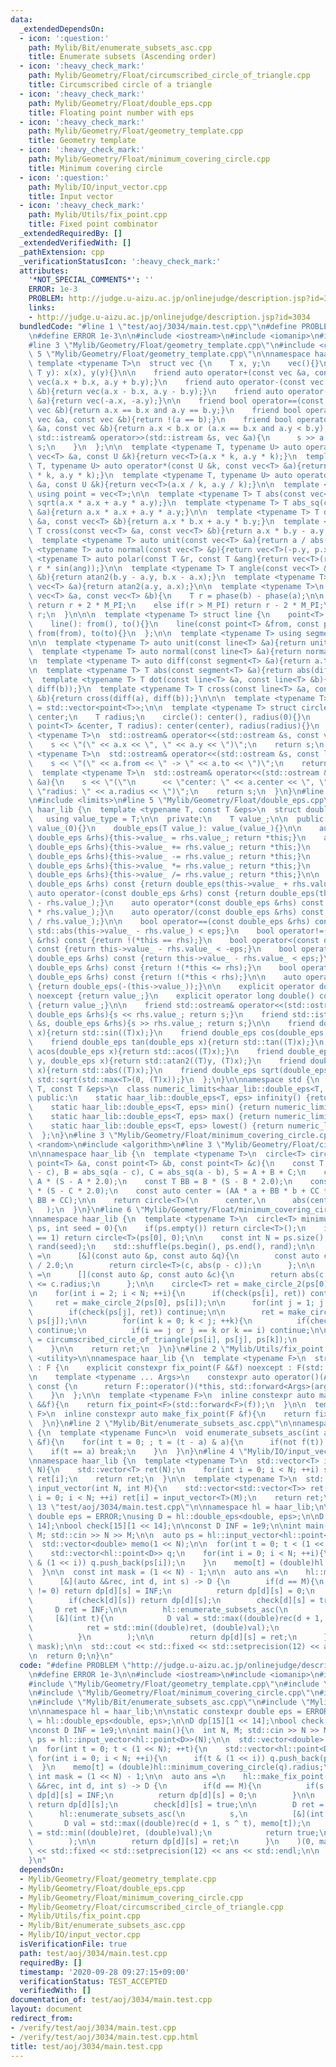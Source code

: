 ```yaml
---
data:
  _extendedDependsOn:
  - icon: ':question:'
    path: Mylib/Bit/enumerate_subsets_asc.cpp
    title: Enumerate subsets (Ascending order)
  - icon: ':heavy_check_mark:'
    path: Mylib/Geometry/Float/circumscribed_circle_of_triangle.cpp
    title: Circumscribed circle of a triangle
  - icon: ':heavy_check_mark:'
    path: Mylib/Geometry/Float/double_eps.cpp
    title: Floating point number with eps
  - icon: ':heavy_check_mark:'
    path: Mylib/Geometry/Float/geometry_template.cpp
    title: Geometry template
  - icon: ':heavy_check_mark:'
    path: Mylib/Geometry/Float/minimum_covering_circle.cpp
    title: Minimum covering circle
  - icon: ':question:'
    path: Mylib/IO/input_vector.cpp
    title: Input vector
  - icon: ':heavy_check_mark:'
    path: Mylib/Utils/fix_point.cpp
    title: Fixed point combinator
  _extendedRequiredBy: []
  _extendedVerifiedWith: []
  _pathExtension: cpp
  _verificationStatusIcon: ':heavy_check_mark:'
  attributes:
    '*NOT_SPECIAL_COMMENTS*': ''
    ERROR: 1e-3
    PROBLEM: http://judge.u-aizu.ac.jp/onlinejudge/description.jsp?id=3034
    links:
    - http://judge.u-aizu.ac.jp/onlinejudge/description.jsp?id=3034
  bundledCode: "#line 1 \"test/aoj/3034/main.test.cpp\"\n#define PROBLEM \"http://judge.u-aizu.ac.jp/onlinejudge/description.jsp?id=3034\"\
    \n#define ERROR 1e-3\n\n#include <iostream>\n#include <iomanip>\n#include <vector>\n\
    #line 3 \"Mylib/Geometry/Float/geometry_template.cpp\"\n#include <cmath>\n#line\
    \ 5 \"Mylib/Geometry/Float/geometry_template.cpp\"\n\nnamespace haar_lib {\n \
    \ template <typename T>\n  struct vec {\n    T x, y;\n    vec(){}\n    vec(T x,\
    \ T y): x(x), y(y){}\n\n    friend auto operator+(const vec &a, const vec &b){return\
    \ vec(a.x + b.x, a.y + b.y);}\n    friend auto operator-(const vec &a, const vec\
    \ &b){return vec(a.x - b.x, a.y - b.y);}\n    friend auto operator-(const vec\
    \ &a){return vec(-a.x, -a.y);}\n\n    friend bool operator==(const vec &a, const\
    \ vec &b){return a.x == b.x and a.y == b.y;}\n    friend bool operator!=(const\
    \ vec &a, const vec &b){return !(a == b);}\n    friend bool operator<(const vec\
    \ &a, const vec &b){return a.x < b.x or (a.x == b.x and a.y < b.y);}\n\n    friend\
    \ std::istream& operator>>(std::istream &s, vec &a){\n      s >> a.x >> a.y; return\
    \ s;\n    }\n  };\n\n  template <typename T, typename U> auto operator*(const\
    \ vec<T> &a, const U &k){return vec<T>(a.x * k, a.y * k);}\n  template <typename\
    \ T, typename U> auto operator*(const U &k, const vec<T> &a){return vec<T>(a.x\
    \ * k, a.y * k);}\n  template <typename T, typename U> auto operator/(const vec<T>\
    \ &a, const U &k){return vec<T>(a.x / k, a.y / k);}\n\n  template <typename T>\
    \ using point = vec<T>;\n\n  template <typename T> T abs(const vec<T> &a){return\
    \ sqrt(a.x * a.x + a.y * a.y);}\n  template <typename T> T abs_sq(const vec<T>\
    \ &a){return a.x * a.x + a.y * a.y;}\n\n  template <typename T> T dot(const vec<T>\
    \ &a, const vec<T> &b){return a.x * b.x + a.y * b.y;}\n  template <typename T>\
    \ T cross(const vec<T> &a, const vec<T> &b){return a.x * b.y - a.y * b.x;}\n\n\
    \  template <typename T> auto unit(const vec<T> &a){return a / abs(a);}\n  template\
    \ <typename T> auto normal(const vec<T> &p){return vec<T>(-p.y, p.x);}\n\n  template\
    \ <typename T> auto polar(const T &r, const T &ang){return vec<T>(r * cos(ang),\
    \ r * sin(ang));}\n\n  template <typename T> T angle(const vec<T> &a, const vec<T>\
    \ &b){return atan2(b.y - a.y, b.x - a.x);}\n  template <typename T> T phase(const\
    \ vec<T> &a){return atan2(a.y, a.x);}\n\n  template <typename T>\n  T angle_diff(const\
    \ vec<T> &a, const vec<T> &b){\n    T r = phase(b) - phase(a);\n\n    if(r < -M_PI)\
    \ return r + 2 * M_PI;\n    else if(r > M_PI) return r - 2 * M_PI;\n    return\
    \ r;\n  }\n\n\n  template <typename T> struct line {\n    point<T> from, to;\n\
    \    line(): from(), to(){}\n    line(const point<T> &from, const point<T> &to):\
    \ from(from), to(to){}\n  };\n\n  template <typename T> using segment = line<T>;\n\
    \n\n  template <typename T> auto unit(const line<T> &a){return unit(a.to - a.from);}\n\
    \  template <typename T> auto normal(const line<T> &a){return normal(a.to - a.from);}\n\
    \n  template <typename T> auto diff(const segment<T> &a){return a.to - a.from;}\n\
    \n  template <typename T> T abs(const segment<T> &a){return abs(diff(a));}\n\n\
    \  template <typename T> T dot(const line<T> &a, const line<T> &b){return dot(diff(a),\
    \ diff(b));}\n  template <typename T> T cross(const line<T> &a, const line<T>\
    \ &b){return cross(diff(a), diff(b));}\n\n\n  template <typename T> using polygon\
    \ = std::vector<point<T>>;\n\n  template <typename T> struct circle {\n    point<T>\
    \ center;\n    T radius;\n    circle(): center(), radius(0){}\n    circle(const\
    \ point<T> &center, T radius): center(center), radius(radius){}\n  };\n\n  template\
    \ <typename T>\n  std::ostream& operator<<(std::ostream &s, const vec<T> &a){\n\
    \    s << \"(\" << a.x << \", \" << a.y << \")\";\n    return s;\n  }\n\n  template\
    \ <typename T>\n  std::ostream& operator<<(std::ostream &s, const line<T> &a){\n\
    \    s << \"(\" << a.from << \" -> \" << a.to << \")\";\n    return s;\n  }\n\n\
    \  template <typename T>\n  std::ostream& operator<<(std::ostream &s, const circle<T>\
    \ &a){\n    s << \"(\"\n      << \"center: \" << a.center << \", \"\n      <<\
    \ \"radius: \" << a.radius << \")\";\n    return s;\n  }\n}\n#line 3 \"Mylib/Geometry/Float/double_eps.cpp\"\
    \n#include <limits>\n#line 5 \"Mylib/Geometry/Float/double_eps.cpp\"\n\nnamespace\
    \ haar_lib {\n  template <typename T, const T &eps>\n  struct double_eps {\n \
    \   using value_type = T;\n\n  private:\n    T value_;\n\n  public:\n    double_eps():\
    \ value_(0){}\n    double_eps(T value_): value_(value_){}\n\n    auto& operator=(const\
    \ double_eps &rhs){this->value_ = rhs.value_; return *this;}\n    auto& operator+=(const\
    \ double_eps &rhs){this->value_ += rhs.value_; return *this;}\n    auto& operator-=(const\
    \ double_eps &rhs){this->value_ -= rhs.value_; return *this;}\n    auto& operator*=(const\
    \ double_eps &rhs){this->value_ *= rhs.value_; return *this;}\n    auto& operator/=(const\
    \ double_eps &rhs){this->value_ /= rhs.value_; return *this;}\n\n    auto operator+(const\
    \ double_eps &rhs) const {return double_eps(this->value_ + rhs.value_);}\n   \
    \ auto operator-(const double_eps &rhs) const {return double_eps(this->value_\
    \ - rhs.value_);}\n    auto operator*(const double_eps &rhs) const {return double_eps(this->value_\
    \ * rhs.value_);}\n    auto operator/(const double_eps &rhs) const {return double_eps(this->value_\
    \ / rhs.value_);}\n\n    bool operator==(const double_eps &rhs) const {return\
    \ std::abs(this->value_ - rhs.value_) < eps;}\n    bool operator!=(const double_eps\
    \ &rhs) const {return !(*this == rhs);}\n    bool operator<(const double_eps &rhs)\
    \ const {return this->value_ - rhs.value_ < -eps;}\n    bool operator<=(const\
    \ double_eps &rhs) const {return this->value_ - rhs.value_ < eps;}\n    bool operator>(const\
    \ double_eps &rhs) const {return !(*this <= rhs);}\n    bool operator>=(const\
    \ double_eps &rhs) const {return !(*this < rhs);}\n\n    auto operator-() const\
    \ {return double_eps(-(this->value_));}\n\n    explicit operator double() const\
    \ noexcept {return value_;}\n    explicit operator long double() const noexcept\
    \ {return value_;}\n\n    friend std::ostream& operator<<(std::ostream &s, const\
    \ double_eps &rhs){s << rhs.value_; return s;}\n    friend std::istream& operator>>(std::istream\
    \ &s, double_eps &rhs){s >> rhs.value_; return s;}\n\n    friend double_eps sin(double_eps\
    \ x){return std::sin((T)x);}\n    friend double_eps cos(double_eps x){return std::cos((T)x);}\n\
    \    friend double_eps tan(double_eps x){return std::tan((T)x);}\n    friend double_eps\
    \ acos(double_eps x){return std::acos((T)x);}\n    friend double_eps atan2(double_eps\
    \ y, double_eps x){return std::atan2((T)y, (T)x);}\n    friend double_eps abs(double_eps\
    \ x){return std::abs((T)x);}\n    friend double_eps sqrt(double_eps x){return\
    \ std::sqrt(std::max<T>(0, (T)x));}\n  };\n}\n\nnamespace std {\n  template <typename\
    \ T, const T &eps>\n  class numeric_limits<haar_lib::double_eps<T, eps>> {\n \
    \ public:\n    static haar_lib::double_eps<T, eps> infinity() {return numeric_limits<T>::infinity();}\n\
    \    static haar_lib::double_eps<T, eps> min() {return numeric_limits<T>::min();}\n\
    \    static haar_lib::double_eps<T, eps> max() {return numeric_limits<T>::max();}\n\
    \    static haar_lib::double_eps<T, eps> lowest() {return numeric_limits<T>::lowest();}\n\
    \  };\n}\n#line 3 \"Mylib/Geometry/Float/minimum_covering_circle.cpp\"\n#include\
    \ <random>\n#include <algorithm>\n#line 3 \"Mylib/Geometry/Float/circumscribed_circle_of_triangle.cpp\"\
    \n\nnamespace haar_lib {\n  template <typename T>\n  circle<T> circumscribed_circle_of_triangle(const\
    \ point<T> &a, const point<T> &b, const point<T> &c){\n    const T A = abs_sq(b\
    \ - c), B = abs_sq(a - c), C = abs_sq(a - b), S = A + B + C;\n    const T AA =\
    \ A * (S - A * 2.0);\n    const T BB = B * (S - B * 2.0);\n    const T CC = C\
    \ * (S - C * 2.0);\n    const auto center = (AA * a + BB * b + CC * c) / (AA +\
    \ BB + CC);\n\n    return circle<T>(\n      center,\n      abs(center - a)\n \
    \   );\n  }\n}\n#line 6 \"Mylib/Geometry/Float/minimum_covering_circle.cpp\"\n\
    \nnamespace haar_lib {\n  template <typename T>\n  circle<T> minimum_covering_circle(std::vector<point<T>>\
    \ ps, int seed = 0){\n    if(ps.empty()) return circle<T>();\n    if(ps.size()\
    \ == 1) return circle<T>(ps[0], 0);\n\n    const int N = ps.size();\n\n    std::mt19937\
    \ rand(seed);\n    std::shuffle(ps.begin(), ps.end(), rand);\n\n    auto make_circle_2\
    \ =\n      [&](const auto &p, const auto &q){\n        const auto c = (p + q)\
    \ / 2.0;\n        return circle<T>(c, abs(p - c));\n      };\n\n    auto check\
    \ =\n      [](const auto &p, const auto &c){\n        return abs(c.center - p)\
    \ <= c.radius;\n      };\n\n    circle<T> ret = make_circle_2(ps[0], ps[1]);\n\
    \n    for(int i = 2; i < N; ++i){\n      if(check(ps[i], ret)) continue;\n\n \
    \     ret = make_circle_2(ps[0], ps[i]);\n\n      for(int j = 1; j < i; ++j){\n\
    \        if(check(ps[j], ret)) continue;\n\n        ret = make_circle_2(ps[i],\
    \ ps[j]);\n\n        for(int k = 0; k < j; ++k){\n          if(check(ps[k], ret))\
    \ continue;\n          if(i == j or j == k or k == i) continue;\n\n          ret\
    \ = circumscribed_circle_of_triangle(ps[i], ps[j], ps[k]);\n        }\n      }\n\
    \    }\n\n    return ret;\n  }\n}\n#line 2 \"Mylib/Utils/fix_point.cpp\"\n#include\
    \ <utility>\n\nnamespace haar_lib {\n  template <typename F>\n  struct fix_point\
    \ : F {\n    explicit constexpr fix_point(F &&f) noexcept : F(std::forward<F>(f)){}\n\
    \n    template <typename ... Args>\n    constexpr auto operator()(Args &&... args)\
    \ const {\n      return F::operator()(*this, std::forward<Args>(args) ...);\n\
    \    }\n  };\n\n  template <typename F>\n  inline constexpr auto make_fix_point(F\
    \ &&f){\n    return fix_point<F>(std::forward<F>(f));\n  }\n\n  template <typename\
    \ F>\n  inline constexpr auto make_fix_point(F &f){\n    return fix_point<F>(std::forward<F>(f));\n\
    \  }\n}\n#line 2 \"Mylib/Bit/enumerate_subsets_asc.cpp\"\n\nnamespace haar_lib\
    \ {\n  template <typename Func>\n  void enumerate_subsets_asc(int a, const Func\
    \ &f){\n    for(int t = 0; ; t = (t - a) & a){\n      if(not f(t)) break;\n  \
    \    if(t == a) break;\n    }\n  }\n}\n#line 4 \"Mylib/IO/input_vector.cpp\"\n\
    \nnamespace haar_lib {\n  template <typename T>\n  std::vector<T> input_vector(int\
    \ N){\n    std::vector<T> ret(N);\n    for(int i = 0; i < N; ++i) std::cin >>\
    \ ret[i];\n    return ret;\n  }\n\n  template <typename T>\n  std::vector<std::vector<T>>\
    \ input_vector(int N, int M){\n    std::vector<std::vector<T>> ret(N);\n    for(int\
    \ i = 0; i < N; ++i) ret[i] = input_vector<T>(M);\n    return ret;\n  }\n}\n#line\
    \ 13 \"test/aoj/3034/main.test.cpp\"\n\nnamespace hl = haar_lib;\n\nstatic constexpr\
    \ double eps = ERROR;\nusing D = hl::double_eps<double, eps>;\n\nD dp[15][1 <<\
    \ 14];\nbool check[15][1 << 14];\n\nconst D INF = 1e9;\n\nint main(){\n  int N,\
    \ M; std::cin >> N >> M;\n\n  auto ps = hl::input_vector<hl::point<D>>(N);\n\n\
    \  std::vector<double> memo(1 << N);\n\n  for(int t = 0; t < (1 << N); ++t){\n\
    \    std::vector<hl::point<D>> q;\n    for(int i = 0; i < N; ++i){\n      if(t\
    \ & (1 << i)) q.push_back(ps[i]);\n    }\n    memo[t] = (double)hl::minimum_covering_circle(q).radius;\n\
    \  }\n\n  const int mask = (1 << N) - 1;\n\n  auto ans =\n    hl::make_fix_point(\n\
    \      [&](auto &&rec, int d, int s) -> D {\n        if(d == M){\n          if(s\
    \ != 0) return dp[d][s] = INF;\n          return dp[d][s] = 0;\n        }\n\n\
    \        if(check[d][s]) return dp[d][s];\n        check[d][s] = true;\n\n   \
    \     D ret = INF;\n\n        hl::enumerate_subsets_asc(\n          s,\n     \
    \     [&](int t){\n            D val = std::max((double)rec(d + 1, s ^ t), memo[t]);\n\
    \            ret = std::min((double)ret, (double)val);\n            return true;\n\
    \          }\n        );\n\n        return dp[d][s] = ret;\n      }\n    )(0,\
    \ mask);\n\n  std::cout << std::fixed << std::setprecision(12) << ans << std::endl;\n\
    \n  return 0;\n}\n"
  code: "#define PROBLEM \"http://judge.u-aizu.ac.jp/onlinejudge/description.jsp?id=3034\"\
    \n#define ERROR 1e-3\n\n#include <iostream>\n#include <iomanip>\n#include <vector>\n\
    #include \"Mylib/Geometry/Float/geometry_template.cpp\"\n#include \"Mylib/Geometry/Float/double_eps.cpp\"\
    \n#include \"Mylib/Geometry/Float/minimum_covering_circle.cpp\"\n#include \"Mylib/Utils/fix_point.cpp\"\
    \n#include \"Mylib/Bit/enumerate_subsets_asc.cpp\"\n#include \"Mylib/IO/input_vector.cpp\"\
    \n\nnamespace hl = haar_lib;\n\nstatic constexpr double eps = ERROR;\nusing D\
    \ = hl::double_eps<double, eps>;\n\nD dp[15][1 << 14];\nbool check[15][1 << 14];\n\
    \nconst D INF = 1e9;\n\nint main(){\n  int N, M; std::cin >> N >> M;\n\n  auto\
    \ ps = hl::input_vector<hl::point<D>>(N);\n\n  std::vector<double> memo(1 << N);\n\
    \n  for(int t = 0; t < (1 << N); ++t){\n    std::vector<hl::point<D>> q;\n   \
    \ for(int i = 0; i < N; ++i){\n      if(t & (1 << i)) q.push_back(ps[i]);\n  \
    \  }\n    memo[t] = (double)hl::minimum_covering_circle(q).radius;\n  }\n\n  const\
    \ int mask = (1 << N) - 1;\n\n  auto ans =\n    hl::make_fix_point(\n      [&](auto\
    \ &&rec, int d, int s) -> D {\n        if(d == M){\n          if(s != 0) return\
    \ dp[d][s] = INF;\n          return dp[d][s] = 0;\n        }\n\n        if(check[d][s])\
    \ return dp[d][s];\n        check[d][s] = true;\n\n        D ret = INF;\n\n  \
    \      hl::enumerate_subsets_asc(\n          s,\n          [&](int t){\n     \
    \       D val = std::max((double)rec(d + 1, s ^ t), memo[t]);\n            ret\
    \ = std::min((double)ret, (double)val);\n            return true;\n          }\n\
    \        );\n\n        return dp[d][s] = ret;\n      }\n    )(0, mask);\n\n  std::cout\
    \ << std::fixed << std::setprecision(12) << ans << std::endl;\n\n  return 0;\n\
    }\n"
  dependsOn:
  - Mylib/Geometry/Float/geometry_template.cpp
  - Mylib/Geometry/Float/double_eps.cpp
  - Mylib/Geometry/Float/minimum_covering_circle.cpp
  - Mylib/Geometry/Float/circumscribed_circle_of_triangle.cpp
  - Mylib/Utils/fix_point.cpp
  - Mylib/Bit/enumerate_subsets_asc.cpp
  - Mylib/IO/input_vector.cpp
  isVerificationFile: true
  path: test/aoj/3034/main.test.cpp
  requiredBy: []
  timestamp: '2020-09-28 09:27:15+09:00'
  verificationStatus: TEST_ACCEPTED
  verifiedWith: []
documentation_of: test/aoj/3034/main.test.cpp
layout: document
redirect_from:
- /verify/test/aoj/3034/main.test.cpp
- /verify/test/aoj/3034/main.test.cpp.html
title: test/aoj/3034/main.test.cpp
---
```

